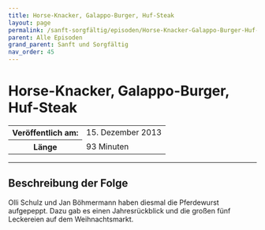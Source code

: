 ```yaml
---
title: Horse-Knacker, Galappo-Burger, Huf-Steak
layout: page
permalink: /sanft-sorgfältig/episoden/Horse-Knacker-Galappo-Burger-Huf-Steak
parent: Alle Episoden
grand_parent: Sanft und Sorgfältig
nav_order: 45
---
```


# Horse-Knacker, Galappo-Burger, Huf-Steak
<table class="resp-table dcf-table dcf-table-responsive dcf-table-bordered dcf-table-striped dcf-w-100%">
                    <tbody>
                        <tr>
                            <th scope="row">Veröffentlich am:</th>
                            <td data-label="Veröffentlich am:">15. Dezember 2013</td>
                        </tr>
                        <tr>
                            <th scope="row">Länge </th>
                            <td data-label="Länge ">93 Minuten</td>
                        </tr></tbody>
                </table>

***

## Beschreibung der Folge

<div>
Olli Schulz und Jan Böhmermann haben diesmal die Pferdewurst aufgepeppt. Dazu gab es einen Jahresrückblick und die großen fünf Leckereien auf dem Weihnachtsmarkt.  
</div>


